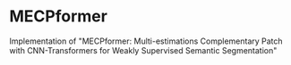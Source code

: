 # MECPformer
Implementation of "MECPformer: Multi-estimations Complementary Patch with CNN-Transformers for Weakly Supervised Semantic Segmentation"
